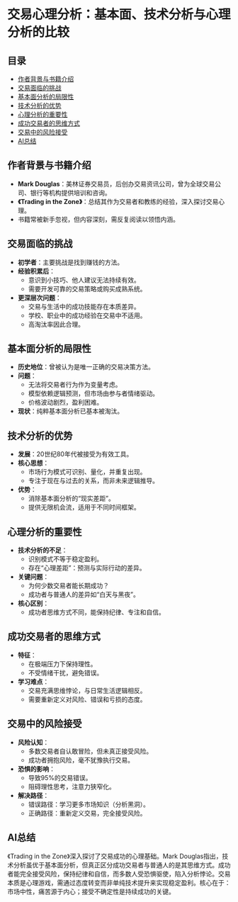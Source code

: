 # 交易心理分析：基本面、技术分析与心理分析的比较

## 目录
- [作者背景与书籍介绍](#作者背景与书籍介绍)
- [交易面临的挑战](#交易面临的挑战)
- [基本面分析的局限性](#基本面分析的局限性)
- [技术分析的优势](#技术分析的优势)
- [心理分析的重要性](#心理分析的重要性)
- [成功交易者的思维方式](#成功交易者的思维方式)
- [交易中的风险接受](#交易中的风险接受)
- [AI总结](#ai总结)

## 作者背景与书籍介绍
- **Mark Douglas**：美林证券交易员，后创办交易资讯公司，曾为全球交易公司、银行等机构提供培训和咨询。
- **《Trading in the Zone》**：总结其作为交易者和教练的经验，深入探讨交易心理。
- 书籍常被新手忽视，但内容深刻，需反复阅读以领悟内涵。

## 交易面临的挑战
- **初学者**：主要挑战是找到赚钱的方法。
- **经验积累后**：
  - 意识到小技巧、他人建议无法持续有效。
  - 需要开发可靠的交易策略或购买成熟系统。
- **更深层次问题**：
  - 交易与生活中的成功技能存在本质差异。
  - 学校、职业中的成功经验在交易中不适用。
  - 高淘汰率因此合理。

## 基本面分析的局限性
- **历史地位**：曾被认为是唯一正确的交易决策方法。
- **问题**：
  - 无法将交易者行为作为变量考虑。
  - 模型依赖逻辑预测，但市场由参与者情绪驱动。
  - 价格波动剧烈，盈利困难。
- **现状**：纯粹基本面分析已基本被淘汰。

## 技术分析的优势
- **发展**：20世纪80年代被接受为有效工具。
- **核心思想**：
  - 市场行为模式可识别、量化，并重复出现。
  - 专注于现在与过去的关系，而非未来逻辑推导。
- **优势**：
  - 消除基本面分析的“现实差距”。
  - 提供无限机会流，适用于不同时间框架。

## 心理分析的重要性
- **技术分析的不足**：
  - 识别模式不等于稳定盈利。
  - 存在“心理差距”：预测与实际行动的差异。
- **关键问题**：
  - 为何少数交易者能长期成功？
  - 成功者与普通人的差异如“白天与黑夜”。
- **核心区别**：
  - 成功者思维方式不同，能保持纪律、专注和自信。

## 成功交易者的思维方式
- **特征**：
  - 在极端压力下保持理性。
  - 不受情绪干扰，避免错误。
- **学习难点**：
  - 交易充满思维悖论，与日常生活逻辑相反。
  - 需要重新定义对风险、错误和亏损的态度。

## 交易中的风险接受
- **风险认知**：
  - 多数交易者自认敢冒险，但未真正接受风险。
  - 成功者拥抱风险，毫不犹豫执行交易。
- **恐惧的影响**：
  - 导致95%的交易错误。
  - 阻碍理性思考，注意力狭窄化。
- **解决路径**：
  - 错误路径：学习更多市场知识（分析黑洞）。
  - 正确路径：重新定义交易，完全接受风险。

## AI总结
《Trading in the Zone》深入探讨了交易成功的心理基础。Mark Douglas指出，技术分析虽优于基本面分析，但真正区分成功交易者与普通人的是其思维方式。成功者能完全接受风险，保持纪律和自信，而多数人受恐惧驱使，陷入分析悖论。交易本质是心理游戏，需通过态度转变而非单纯技术提升来实现稳定盈利。核心在于：市场中性，痛苦源于内心；接受不确定性是持续成功的关键。